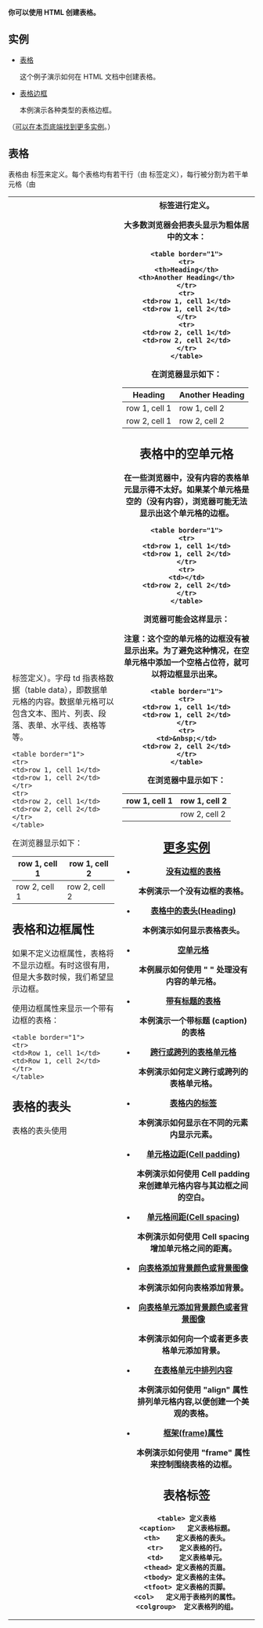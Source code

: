 **你可以使用 HTML 创建表格。**

## 实例

- [表格](http://www.w3school.com.cn/tiy/t.asp?f=html_tables)

  这个例子演示如何在 HTML 文档中创建表格。

- [表格边框](http://www.w3school.com.cn/tiy/t.asp?f=html_table_borders)

  本例演示各种类型的表格边框。

（[可以在本页底端找到更多实例](http://www.w3school.com.cn/html/html_tables.asp#more_examples)。）

## 表格

表格由 <table> 标签来定义。每个表格均有若干行（由 <tr> 标签定义），每行被分割为若干单元格（由 <td> 标签定义）。字母 td 指表格数据（table data），即数据单元格的内容。数据单元格可以包含文本、图片、列表、段落、表单、水平线、表格等等。

```
<table border="1">
<tr>
<td>row 1, cell 1</td>
<td>row 1, cell 2</td>
</tr>
<tr>
<td>row 2, cell 1</td>
<td>row 2, cell 2</td>
</tr>
</table>
```

在浏览器显示如下：

| row 1, cell 1 | row 1, cell 2 |
| ------------- | ------------- |
| row 2, cell 1 | row 2, cell 2 |

## 表格和边框属性

如果不定义边框属性，表格将不显示边框。有时这很有用，但是大多数时候，我们希望显示边框。

使用边框属性来显示一个带有边框的表格：

```
<table border="1">
<tr>
<td>Row 1, cell 1</td>
<td>Row 1, cell 2</td>
</tr>
</table>
```

## 表格的表头

表格的表头使用 <th> 标签进行定义。

大多数浏览器会把表头显示为粗体居中的文本：

```
<table border="1">
<tr>
<th>Heading</th>
<th>Another Heading</th>
</tr>
<tr>
<td>row 1, cell 1</td>
<td>row 1, cell 2</td>
</tr>
<tr>
<td>row 2, cell 1</td>
<td>row 2, cell 2</td>
</tr>
</table>
```

在浏览器显示如下：

| Heading       | Another Heading |
| ------------- | --------------- |
| row 1, cell 1 | row 1, cell 2   |
| row 2, cell 1 | row 2, cell 2   |

## 表格中的空单元格

在一些浏览器中，没有内容的表格单元显示得不太好。如果某个单元格是空的（没有内容），浏览器可能无法显示出这个单元格的边框。

```
<table border="1">
<tr>
<td>row 1, cell 1</td>
<td>row 1, cell 2</td>
</tr>
<tr>
<td></td>
<td>row 2, cell 2</td>
</tr>
</table>
```

浏览器可能会这样显示：

注意：这个空的单元格的边框没有被显示出来。为了避免这种情况，在空单元格中添加一个空格占位符，就可以将边框显示出来。

```
<table border="1">
<tr>
<td>row 1, cell 1</td>
<td>row 1, cell 2</td>
</tr>
<tr>
<td>&nbsp;</td>
<td>row 2, cell 2</td>
</tr>
</table>
```

在浏览器中显示如下：

| row 1, cell 1 | row 1, cell 2 |
| ------------- | ------------- |
|               | row 2, cell 2 |

## [更多实例]()

- [没有边框的表格](http://www.w3school.com.cn/tiy/t.asp?f=html_tables2)

  本例演示一个没有边框的表格。

- [表格中的表头(Heading)](http://www.w3school.com.cn/tiy/t.asp?f=html_table_headers)

  本例演示如何显示表格表头。

- [空单元格](http://www.w3school.com.cn/tiy/t.asp?f=html_table_nbsp)

  本例展示如何使用 "&nbsp;" 处理没有内容的单元格。

- [带有标题的表格](http://www.w3school.com.cn/tiy/t.asp?f=html_tables3)

  本例演示一个带标题 (caption) 的表格

- [跨行或跨列的表格单元格](http://www.w3school.com.cn/tiy/t.asp?f=html_table_span)

  本例演示如何定义跨行或跨列的表格单元格。

- [表格内的标签](http://www.w3school.com.cn/tiy/t.asp?f=html_table_elements)

  本例演示如何显示在不同的元素内显示元素。

- [单元格边距(Cell padding)](http://www.w3school.com.cn/tiy/t.asp?f=html_table_cellpadding)

  本例演示如何使用 Cell padding 来创建单元格内容与其边框之间的空白。

- [单元格间距(Cell spacing)](http://www.w3school.com.cn/tiy/t.asp?f=html_table_cellspacing)

  本例演示如何使用 Cell spacing 增加单元格之间的距离。

- [向表格添加背景颜色或背景图像](http://www.w3school.com.cn/tiy/t.asp?f=html_table_background)

  本例演示如何向表格添加背景。

- [向表格单元添加背景颜色或者背景图像](http://www.w3school.com.cn/tiy/t.asp?f=html_table_cellbackground)

  本例演示如何向一个或者更多表格单元添加背景。

- [在表格单元中排列内容](http://www.w3school.com.cn/tiy/t.asp?f=html_table_align)

  本例演示如何使用 "align" 属性排列单元格内容,以便创建一个美观的表格。

- [框架(frame)属性](http://www.w3school.com.cn/tiy/t.asp?f=html_table_frame)

  本例演示如何使用 "frame" 属性来控制围绕表格的边框。

## 表格标签

```
<table>	定义表格
<caption>	定义表格标题。
<th>	定义表格的表头。
<tr>	定义表格的行。
<td>	定义表格单元。
<thead>	定义表格的页眉。
<tbody>	定义表格的主体。
<tfoot>	定义表格的页脚。
<col>	定义用于表格列的属性。
<colgroup>	定义表格列的组。
```

